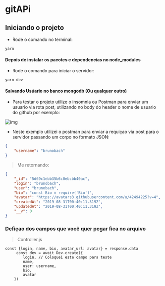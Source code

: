 # gitAPi

## Iniciando o projeto

* Rode o comando no terminal:
``` 
yarn
```
#### Depois de instalar os pacotes e dependencias no node_modules
* Rode o comando para iniciar o servidor:
``` 
yarn dev 
````
#### Salvando Usúario no banco mongodb (Ou qualquer outro)
* Para testar o projeto utilize o insomnia ou Postman para enviar um usuario via rota post, utilizando no body do header o nome de usuario do github por exemplo:


![img](https://i.imgur.com/avsdEi9.png)

- Neste exemplo utilizei o postman para enviar a requiçao via post para o servidor passando um corpo no formato JSON:
```JSON
{
    "username": "brunobach"
}
```
> Me retornando: 
```JSON
{
    "_id": "5d69c1ebb35b6c0ebcbb40ac",
    "login": "brunobach",
    "user": "brunobach",
    "bio": "const Bio = require('Bio')",
    "avatar": "https://avatars3.githubusercontent.com/u/42494225?v=4",
    "createdAt": "2019-08-31T00:40:11.319Z",
    "updatedAt": "2019-08-31T00:40:11.319Z",
    "__v": 0
}
```

### Defiçao dos campos que você quer pegar fica no arquivo
> Controller.js
```JS
const {login, name, bio, avatar_url: avatar} = response.data
     const dev = await Dev.create({
        login, // Coloquei este campo para teste
        name,
        user: username,
        bio,
        avatar 
    })
```
